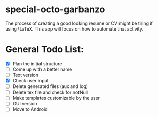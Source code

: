 # special-octo-garbanzo
The process of creating a good looking resume or CV might be tiring if using \LaTeX. This app will focus on how to automate that activity.

# General Todo List:
- [x] Plan the initial structure
- [ ] Come up with a better name
- [ ] Text version
- [x] Check user input
- [ ] Delete generated files (aux and log)
- [ ] Delete tex file and check for notNull
- [ ] Make templates customizable by the user
- [ ] GUI version
- [ ] Move to Android

